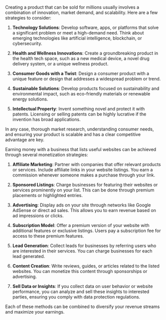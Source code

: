 Creating a product that can be sold for millions usually involves a combination of innovation, market demand, and scalability. Here are a few strategies to consider:

1. **Technology Solutions**: Develop software, apps, or platforms that solve a significant problem or meet a high-demand need. Think about emerging technologies like artificial intelligence, blockchain, or cybersecurity.

2. **Health and Wellness Innovations**: Create a groundbreaking product in the health tech space, such as a new medical device, a novel drug delivery system, or a unique wellness product.

3. **Consumer Goods with a Twist**: Design a consumer product with a unique feature or design that addresses a widespread problem or trend.

4. **Sustainable Solutions**: Develop products focused on sustainability and environmental impact, such as eco-friendly materials or renewable energy solutions.

5. **Intellectual Property**: Invent something novel and protect it with patents. Licensing or selling patents can be highly lucrative if the invention has broad applications.

In any case, thorough market research, understanding consumer needs, and ensuring your product is scalable and has a clear competitive advantage are key.



Earning money with a business that lists useful websites can be achieved through several monetization strategies:

1. **Affiliate Marketing**: Partner with companies that offer relevant products or services. Include affiliate links in your website listings. You earn a commission whenever someone makes a purchase through your link.

2. **Sponsored Listings**: Charge businesses for featuring their websites or services prominently on your list. This can be done through premium placements or highlighted entries.

3. **Advertising**: Display ads on your site through networks like Google AdSense or direct ad sales. This allows you to earn revenue based on ad impressions or clicks.

4. **Subscription Model**: Offer a premium version of your website with additional features or exclusive listings. Users pay a subscription fee for access to these premium features.

5. **Lead Generation**: Collect leads for businesses by referring users who are interested in their services. You can charge businesses for each lead generated.

6. **Content Creation**: Write reviews, guides, or articles related to the listed websites. You can monetize this content through sponsorships or advertising.

7. **Sell Data or Insights**: If you collect data on user behavior or website performance, you can analyze and sell these insights to interested parties, ensuring you comply with data protection regulations.

Each of these methods can be combined to diversify your revenue streams and maximize your earnings.